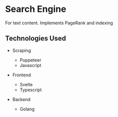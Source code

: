 # Search Engine
For text content. Implements PageRank and indexing

## Technologies Used
- Scraping
  - Puppeteer
  - Javascript

- Frontend
  - Svelte
  - Typescript

- Backend
  - Golang